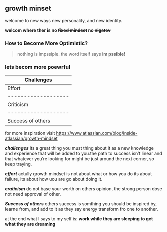 ## growth minset 



 welcome to new ways new personality, and new identity.

**welcom where ther is no ~~fixed mindset~~ no ~~nigatev~~**

### How to Become More Optimistic?

>nothing is impssiple. the word itself says **im pssible!** 

### lets becom more poewrful

| Challenges        | 
|-------------------|
| Effort            |
|-------------------|
| Criticism         |
|-------------------|
|Success of others  |

for more inspiration visit https://www.atlassian.com/blog/inside-atlassian/growth-mindset


***challenges***
its a great thing you must thing about it as a new knowledge and experience that will be added to you.the path to success isn’t linear and that whatever you’re looking for might be just around the next corner, so keep traying.

***effort***
actully growth mindset is not about what or how you do its about failure, its about how uou are go about doing it. 

***craticism***
do not base your worth on others opinion, the strong person dose not need approval of other.

***Success of others***
others success is somthing you should be inspired by, learne from, and add to it as they say energy transform fro one to another.


at the end what I says to my self is: **work while they are sleeping to get what they are dreaming** 
